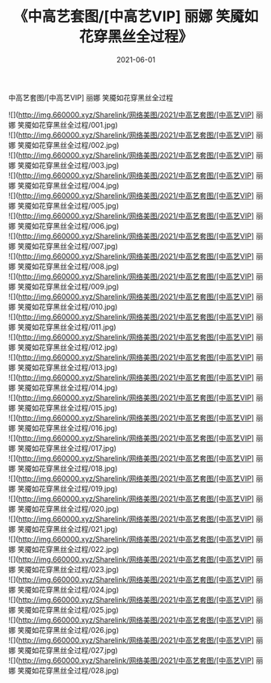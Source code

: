 ﻿---
layout: post
title:  《中高艺套图/[中高艺VIP] 丽娜 笑魇如花穿黑丝全过程》
date:   2021-06-01
img: http://img.660000.xyz/Sharelink/网络美图/2021/中高艺套图/[中高艺VIP] 丽娜 笑魇如花穿黑丝全过程/000.jpg
categories: [美女, 清纯, 唯美]
---

中高艺套图/[中高艺VIP] 丽娜 笑魇如花穿黑丝全过程

 ![](http://img.660000.xyz/Sharelink/网络美图/2021/中高艺套图/[中高艺VIP] 丽娜 笑魇如花穿黑丝全过程/001.jpg) <br>![](http://img.660000.xyz/Sharelink/网络美图/2021/中高艺套图/[中高艺VIP] 丽娜 笑魇如花穿黑丝全过程/002.jpg) <br>![](http://img.660000.xyz/Sharelink/网络美图/2021/中高艺套图/[中高艺VIP] 丽娜 笑魇如花穿黑丝全过程/003.jpg) <br>![](http://img.660000.xyz/Sharelink/网络美图/2021/中高艺套图/[中高艺VIP] 丽娜 笑魇如花穿黑丝全过程/004.jpg) <br>![](http://img.660000.xyz/Sharelink/网络美图/2021/中高艺套图/[中高艺VIP] 丽娜 笑魇如花穿黑丝全过程/005.jpg) <br>![](http://img.660000.xyz/Sharelink/网络美图/2021/中高艺套图/[中高艺VIP] 丽娜 笑魇如花穿黑丝全过程/006.jpg) <br>![](http://img.660000.xyz/Sharelink/网络美图/2021/中高艺套图/[中高艺VIP] 丽娜 笑魇如花穿黑丝全过程/007.jpg) <br>![](http://img.660000.xyz/Sharelink/网络美图/2021/中高艺套图/[中高艺VIP] 丽娜 笑魇如花穿黑丝全过程/008.jpg) <br>![](http://img.660000.xyz/Sharelink/网络美图/2021/中高艺套图/[中高艺VIP] 丽娜 笑魇如花穿黑丝全过程/009.jpg) <br>![](http://img.660000.xyz/Sharelink/网络美图/2021/中高艺套图/[中高艺VIP] 丽娜 笑魇如花穿黑丝全过程/010.jpg) <br>![](http://img.660000.xyz/Sharelink/网络美图/2021/中高艺套图/[中高艺VIP] 丽娜 笑魇如花穿黑丝全过程/011.jpg) <br>![](http://img.660000.xyz/Sharelink/网络美图/2021/中高艺套图/[中高艺VIP] 丽娜 笑魇如花穿黑丝全过程/012.jpg) <br>![](http://img.660000.xyz/Sharelink/网络美图/2021/中高艺套图/[中高艺VIP] 丽娜 笑魇如花穿黑丝全过程/013.jpg) <br>![](http://img.660000.xyz/Sharelink/网络美图/2021/中高艺套图/[中高艺VIP] 丽娜 笑魇如花穿黑丝全过程/014.jpg) <br>![](http://img.660000.xyz/Sharelink/网络美图/2021/中高艺套图/[中高艺VIP] 丽娜 笑魇如花穿黑丝全过程/015.jpg) <br>![](http://img.660000.xyz/Sharelink/网络美图/2021/中高艺套图/[中高艺VIP] 丽娜 笑魇如花穿黑丝全过程/016.jpg) <br>![](http://img.660000.xyz/Sharelink/网络美图/2021/中高艺套图/[中高艺VIP] 丽娜 笑魇如花穿黑丝全过程/017.jpg) <br>![](http://img.660000.xyz/Sharelink/网络美图/2021/中高艺套图/[中高艺VIP] 丽娜 笑魇如花穿黑丝全过程/018.jpg) <br>![](http://img.660000.xyz/Sharelink/网络美图/2021/中高艺套图/[中高艺VIP] 丽娜 笑魇如花穿黑丝全过程/019.jpg) <br>![](http://img.660000.xyz/Sharelink/网络美图/2021/中高艺套图/[中高艺VIP] 丽娜 笑魇如花穿黑丝全过程/020.jpg) <br>![](http://img.660000.xyz/Sharelink/网络美图/2021/中高艺套图/[中高艺VIP] 丽娜 笑魇如花穿黑丝全过程/021.jpg) <br>![](http://img.660000.xyz/Sharelink/网络美图/2021/中高艺套图/[中高艺VIP] 丽娜 笑魇如花穿黑丝全过程/022.jpg) <br>![](http://img.660000.xyz/Sharelink/网络美图/2021/中高艺套图/[中高艺VIP] 丽娜 笑魇如花穿黑丝全过程/023.jpg) <br>![](http://img.660000.xyz/Sharelink/网络美图/2021/中高艺套图/[中高艺VIP] 丽娜 笑魇如花穿黑丝全过程/024.jpg) <br>![](http://img.660000.xyz/Sharelink/网络美图/2021/中高艺套图/[中高艺VIP] 丽娜 笑魇如花穿黑丝全过程/025.jpg) <br>![](http://img.660000.xyz/Sharelink/网络美图/2021/中高艺套图/[中高艺VIP] 丽娜 笑魇如花穿黑丝全过程/026.jpg) <br>![](http://img.660000.xyz/Sharelink/网络美图/2021/中高艺套图/[中高艺VIP] 丽娜 笑魇如花穿黑丝全过程/027.jpg) <br>![](http://img.660000.xyz/Sharelink/网络美图/2021/中高艺套图/[中高艺VIP] 丽娜 笑魇如花穿黑丝全过程/028.jpg) <br>